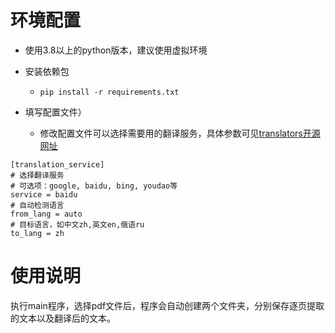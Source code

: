 # 环境配置

- 使用3.8以上的python版本，建议使用虚拟环境 

- 安装依赖包

  - `pip install -r requirements.txt` 

- 填写配置文件）

  - 修改配置文件可以选择需要用的翻译服务，具体参数可见[translators开源网址](https://github.com/UlionTse/translators)

```
[translation_service]
# 选择翻译服务
# 可选项：google, baidu, bing, youdao等
service = baidu
# 自动检测语言
from_lang = auto
# 目标语言，如中文zh,英文en,俄语ru
to_lang = zh

```

# 使用说明

执行main程序，选择pdf文件后，程序会自动创建两个文件夹，分别保存逐页提取的文本以及翻译后的文本。



